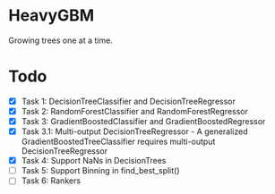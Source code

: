 # HeavyGBM

Growing trees one at a time.

# Todo

- [x] Task 1: DecisionTreeClassifier and DecisionTreeRegressor  
- [x] Task 2: RandomForestClassifier and RandomForestRegressor
- [x] Task 3: GradientBoostedClassifier and GradientBoostedRegressor
- [x] Task 3.1: Multi-output DecisionTreeRegressor - A generalized GradientBoostedTreeClassifier requires multi-output DecisionTreeRegressor
- [x] Task 4: Support NaNs in DecisionTrees  
- [ ] Task 5: Support Binning in find_best_split()
- [ ] Task 6: Rankers